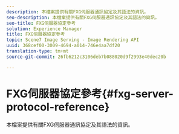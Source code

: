 ```yaml
---
description: 本檔案提供有關FXG伺服器通訊協定及其語法的資訊。
seo-description: 本檔案提供有關FXG伺服器通訊協定及其語法的資訊。
seo-title: FXG伺服器協定參考
solution: Experience Manager
title: FXG伺服器協定參考
topic: Scene7 Image Serving - Image Rendering API
uuid: 368cef00-3009-4694-a014-746e4aa7df20
translation-type: tm+mt
source-git-commit: 26fb6212c3106deb7b088020d9f2993e40dec20b

---
```



# FXG伺服器協定參考{#fxg-server-protocol-reference}

本檔案提供有關FXG伺服器通訊協定及其語法的資訊。

